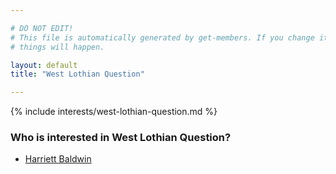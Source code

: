 ```yaml
---

# DO NOT EDIT!
# This file is automatically generated by get-members. If you change it, bad
# things will happen.

layout: default
title: "West Lothian Question"

---
```


{% include interests/west-lothian-question.md %}

### Who is interested in West Lothian Question?


* [Harriett Baldwin](../members/harriett-baldwin.html)
